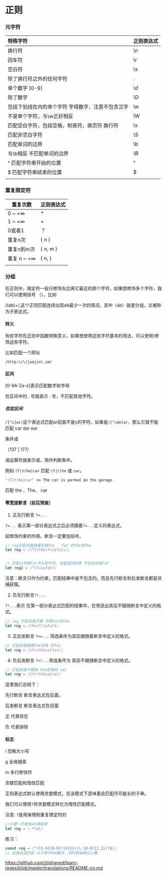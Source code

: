 # 正则

###  元字符

| 特殊字符                                          | 正则表达式 |
| :------------------------------------------------ | ---------- |
| 换行符                                            | \n         |
| 回车符                                            | \r         |
| 空白符                                            | \s         |
| 除了换行符之外的任何字符                          | .          |
| 单个数字 [0-9]                                    | \d         |
| 除了数字                                          | \D         |
| 包括下划线在内的单个字符 字母数字，注意不包含汉字 | \w         |
| 不是单个字符，与\w正好相反                        | \W         |
| 匹配空白字符，包括空格，制表符，换页符 换行符     | \s         |
| 匹配非空白字符                                    | \S         |
| 匹配单词的边界                                    | \b         |
| 与\b相反 不匹配单词的边界                         | \B         |
| ^ 匹配字符串开始的位置                            | ^          |
| $ 匹配字符串结束的位置                            | $          |
|                                                   |            |



### 重复限定符

| 重复次数    | 正则表达式 |
| ----------- | ---------- |
| 0 ~ +∞      | *          |
| 1 ~ +∞      | +          |
| 0或者1      | ？         |
| 重复n次     | { n }      |
| 重复n到m次  | { n, m }   |
| 重复 n ~ +∞ | { n, }     |
|             |            |



### 分组

在正则中，限定符一般只修饰左边离它最近的那个字符，如果想修饰多个字符，我们可以使用括号 （），比如

/(ab)+/,这个正则匹配连续出现ab最少一次的情况。其中（ab）就是分组，又被称为子表达式。

#### 转义

有些字符在正则中函数特殊意义，如果想使用这些字符基本的用法，可以使用\修饰这些字符。

比如匹配一个网址

`/http:\/\/juejin\.im/`

#### 区间

[0-9A-Za-z]表示匹配数字和字母

在区间中的 . 号就表示 . 号，不匹配其他字符。

##### 否定区间

`/[^c]ar/`这个表达式匹配ar前面不是c的字符。如果是`/[^cde]ar`，那么它就不能匹配 car dar ear



条件或

（137 | 177）



或运算符就表示或，用作判断条件。

例如 `(T|t)he|car` 匹配 `(T|t)he` 或 `car`。

```JavaScript
"(T|t)he|car" => The car is parked in the garage.
```

匹配 the  、The、  car



#### 零宽度断言（前后预查）

1. 正先行断言 `?=...`

`?=...` 表示第一部分表达式之后必须跟着`?=...`定义的表达式。

起修饰约束的作用。断言一定要加括号。

```JavaScript
// reg匹配后面跟着空格fat ` fat`的the和The
let reg = /(T|t)he(?=\sfat)/;


// 匹配以空格fat开头的字符，但是返回的值 不包含空格fat
let reg2 = /^(?=\sfat)/
```

注意：断言只作为约束，匹配结果中是不包含的。而且先行断言和后发断言都是非捕获簇。



2. 负先行断言`?!...`

`?!...`表示 在第一部分表达式匹配的结果中，在筛选出其后不跟随断言中定义的格式。

```JavaScript
// reg 匹配后面不跟 空格fat的the
let reg = /the(?!\sfat)/
```

3. 正后发断言 `?<=...` 筛选条件为其前跟随着断言中定义的格式。

```JavaScript
// 匹配前面跟着the空格 的fat
let reg = /(?<=the\s)fat/;
```



4. 负后发断言 `?<!...`筛选条件为 其前不跟随断言中定义的格式。

```JavaScript
// 匹配前面不跟随 the空格的 cat
let reg = /(?<!the\s)cat/
```



这里我们总结下： 

先行断言 断言表达式在后面。 

后发断言 断言表达式在前面

正 代表存在

负 代表排除





#### 标志

i 忽略大小写

g 全局搜索

m  多行修饰符



贪婪匹配和惰性匹配

正则表达式默认使用贪婪模式，在该模式下意味着会匹配尽可能长的子串。

我们可以使用`?`将贪婪模式转化为惰性匹配模式。

注意: `?`是用来限制重复限定符的

```JavaScript
//只要一匹配到at就结束
let reg = /.*?at/
```



练习： 

```JavaScript
const reg = /^([1-9][0-9]*|0{1})(\.[0-9]{1,2})?$/;
// 此表达式匹配 大于等于0的数字，同时保留两位小数 
```

https://github.com/ziishaned/learn-regex/blob/master/translations/README-cn.md